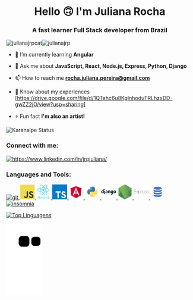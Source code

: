 <h1 align="center">Hello 🙃 I'm Juliana Rocha</h1>
<h3 align="center">A fast learner Full Stack developer from Brazil</h3>
<p><img align="left" src="https://cdn.discordapp.com/attachments/969030627687018498/1029552990325067826/igninho.gif" alt="julianajrpcat" /></p>

<p align="left"> <img src="https://komarev.com/ghpvc/?username=julianajrp&label=Profile%20views&color=0e75b6&style=flat" alt="julianajrp" /> </p>

- 🌱 I’m currently learning **Angular**

- 💬 Ask me about **JavaScript, React, Node.js, Express, Python, Django**

- 📫 How to reach me **rocha.juliana.pereira@gmail.com**

- 📄 Know about my experiences [https://drive.google.com/file/d/1QTehc6u8KglnhoduTRLhzxDD-gwZZ2jO/view?usp=sharing]

- ⚡ Fun fact **I'm also an artist!**

![Karanalpe Status](https://github-readme-stats.vercel.app/api?username=julianajrp&show_icons=true)

<h3 align="left">Connect with me:</h3>
<p align="left">
<a href="https://www.linkedin.com/in/jrpjuliana/" target="blank"><img align="center" src="https://raw.githubusercontent.com/rahuldkjain/github-profile-readme-generator/master/src/images/icons/Social/linked-in-alt.svg" alt="https://www.linkedin.com/in/jrpjuliana/" height="30" width="40" /></a>
</p>

<h3 align="left">Languages and Tools:</h3>
<a href="https://git-scm.com/" target="_blank" rel="noreferrer"> <img src="https://www.vectorlogo.zone/logos/git-scm/git-scm-icon.svg" alt="git" width="40" height="40"/> 
<img src="https://raw.githubusercontent.com/devicons/devicon/master/icons/javascript/javascript-original.svg" alt="javascript" width="40" height="40"/> 
<a href="https://reactjs.org/" target="_blank" rel="noreferrer"> <img src="https://raw.githubusercontent.com/devicons/devicon/master/icons/react/react-original-wordmark.svg" alt="react" width="40" height="40"/> 
</a> <a href="" target="_blank" rel="noreferrer"> <img src="https://raw.githubusercontent.com/github/explore/80688e429a7d4ef2fca1e82350fe8e3517d3494d/topics/typescript/typescript.png" alt="typescript" width="40" height="40"/> 
</a> <a href="https://angular.io" target="_blank" rel="noreferrer"> <img src="https://raw.githubusercontent.com/github/explore/80688e429a7d4ef2fca1e82350fe8e3517d3494d/topics/angular/angular.png" alt="angular" width="40" height="40"/> 
</a> <a href="https://www.python.org" target="_blank" rel="noreferrer"> <img src="https://raw.githubusercontent.com/github/explore/80688e429a7d4ef2fca1e82350fe8e3517d3494d/topics/python/python.png" alt="python" width="40" height="40"/> 
</a> <a href="https://www.djangoproject.com" target="_blank" rel="noreferrer"> <img src="https://raw.githubusercontent.com/github/explore/7456fdff59816d37ef383a6c8f32a26ff7332db2/topics/django/django.png" alt="django" width="40" height="40"/> 
</a> <a href="https://nodejs.org/en" target="_blank" rel="noreferrer"> <img src="https://raw.githubusercontent.com/github/explore/80688e429a7d4ef2fca1e82350fe8e3517d3494d/topics/nodejs/nodejs.png" alt="node" width="40" height="40"/> 
 </a> <a href="" target="_blank" rel="noreferrer"> <img src="https://raw.githubusercontent.com/github/explore/80688e429a7d4ef2fca1e82350fe8e3517d3494d/topics/express/express.png" alt="express" width="40" height="40"/> 
  </a> <a href="" target="_blank" rel="noreferrer"> <img src="https://raw.githubusercontent.com/github/explore/80688e429a7d4ef2fca1e82350fe8e3517d3494d/topics/sql/sql.png" alt="sql" width="40" height="40"/> 
  </a> <a href="" target="_blank" rel="noreferrer"> <img src="https://insomnia.rest/images/insomnia-logo.svg" alt="insomnia" width="40" height="40"/> 
 </p>

 [![Top Linguagens](https://github-readme-stats.vercel.app/api/top-langs/?username=julianajrp&layout=compact)](https://github.com/julianajrp/github-readme-stats)

 ![Snake animation](https://github.com/julianajrp/julianajrp/blob/output/github-contribution-grid-snake.svg)
